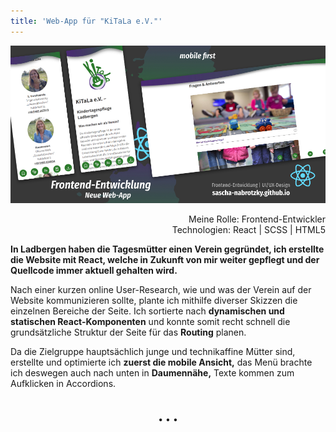 ```yaml
---
title: 'Web-App für "KiTaLa e.V."'
---
```


![Meine alte Website](../images/WebsiteMockup_KiTaLa.jpg)

<div  style="text-align: right">Meine Rolle: Frontend-Entwickler</div>
<div style="text-align: right">Technologien: React | SCSS | HTML5</div>

**In Ladbergen haben die Tagesmütter einen Verein gegründet, ich erstellte die Website mit React, welche in Zukunft von mir weiter gepflegt und der Quellcode immer aktuell gehalten wird.**

Nach einer kurzen online User-Research, wie und was der Verein auf der Website kommunizieren sollte, plante ich mithilfe diverser Skizzen die einzelnen Bereiche der Seite. Ich sortierte nach **dynamischen und statischen React-Komponenten** und konnte somit recht schnell die grundsätzliche Struktur der Seite für das **Routing** planen.

Da die Zielgruppe hauptsächlich junge und technikaffine Mütter sind, erstellte und optimierte ich **zuerst die mobile Ansicht,** das Menü brachte ich deswegen auch nach unten in **Daumennähe,** Texte kommen zum Aufklicken in Accordions. 

<p style="text-align: center;margin-top: 40px;">&bull; &bull; &bull;</p>